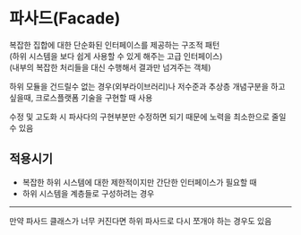 # 파사드(Facade)

복잡한 집합에 대한 단순화된 인터페이스를 제공하는 구조적 패턴<br>
(하위 시스템을 보다 쉽게 사용할 수 있게 해주는 고급 인터페이스)<br>
(내부의 복잡한 처리들을 대신 수행해서 결과만 넘겨주는 객체)

하위 모듈을 건드릴수 없는 경우(외부라이브러리)나 저수준과 추상층 개념구분을 하고 싶을때, 크로스플랫폼 기술을 구현할 때 사용

수정 및 고도화 시 파사다의 구현부분만 수정하면 되기 때문에 노력을 최소한으로 줄일 수 있음

## 적용시기

+ 복잡한 하위 시스템에 대한 제한적이지만 간단한 인터페이스가 필요할 때
+ 하위 시스템을 계층들로 구성하려는 경우

<hr>

만약 파사드 클래스가 너무 커진다면 하위 파사드로 다시 쪼개야 하는 경우도 있음